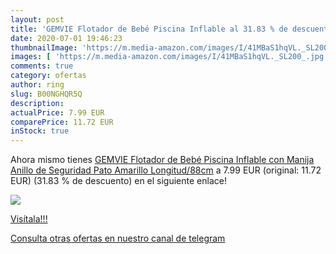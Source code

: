 ```yaml
---
layout: post
title: 'GEMVIE Flotador de Bebé Piscina Inflable al 31.83 % de descuento'
date: 2020-07-01 19:46:23
thumbnailImage: 'https://m.media-amazon.com/images/I/41MBaS1hqVL._SL200_.jpg'
images: [ 'https://m.media-amazon.com/images/I/41MBaS1hqVL._SL200_.jpg' ]
comments: true
category: ofertas
author: ring
slug: B00NGHQR5Q
description:
actualPrice: 7.99 EUR
comparePrice: 11.72 EUR
inStock: true
---
```


Ahora mismo tienes [GEMVIE Flotador de Bebé Piscina Inflable con Manija Anillo de Seguridad Pato Amarillo Longitud/88cm](https://www.amazon.com/dp/B00NGHQR5Q/?tag=redken08-20) a 7.99 EUR (original: 11.72 EUR) (31.83 %  de descuento) en el siguiente enlace!

[![](https://m.media-amazon.com/images/I/41MBaS1hqVL._SL200_.jpg)](https://www.amazon.com/dp/B00NGHQR5Q/?tag=redken08-20)

[Visítala!!!](https://www.amazon.com/dp/B00NGHQR5Q/?tag=redken08-20)

[Consulta otras ofertas en nuestro canal de telegram](https://t.me/s/ofertas25)
